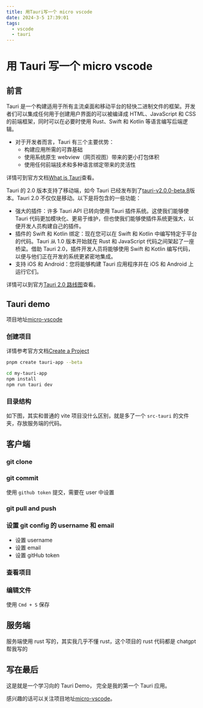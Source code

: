 ```yaml
---
title: 用Tauri写一个 micro vscode
date: 2024-3-5 17:39:01
tags:
  - vscode
  - tauri
---
```


# 用 Tauri 写一个 micro vscode

## 前言

Tauri 是一个构建适用于所有主流桌面和移动平台的轻快二进制文件的框架。开发者们可以集成任何用于创建用户界面的可以被编译成 HTML、JavaScript 和 CSS 的前端框架，同时可以在必要时使用 Rust、Swift 和 Kotlin 等语言编写后端逻辑。

- 对于开发者而言，Tauri 有三个主要优势：
  - 构建应用所需的可靠基础
  - 使用系统原生 webview（网页视图）带来的更小打包体积
  - 使用任何前端技术和多种语言绑定带来的灵活性

详情可到官方文档[What is Tauri](https://beta.tauri.app/guides/)查看。

Tauri 的 2.0 版本支持了移动端，如今 Tauri 已经发布到了[tauri-v2.0.0-beta.8](https://github.com/tauri-apps/tauri/tree/tauri-v2.0.0-beta.8)版本。Tauri 2.0 不仅仅是移动。以下是将包含的一些功能：

- 强大的插件：许多 Tauri API 已转向使用 Tauri 插件系统。这使我们能够使 Tauri 代码更加模块化、更易于维护，但也使我们能够使插件系统更强大，以便开发人员构建自己的插件。
- 插件的 Swift 和 Kotlin 绑定：现在您可以在 Swift 和 Kotlin 中编写特定于平台的代码。Tauri 从 1.0 版本开始就在 Rust 和 JavaScript 代码之间架起了一座桥梁。借助 Tauri 2.0，插件开发人员将能够使用 Swift 和 Kotlin 编写代码，以便与他们正在开发的系统更紧密地集成。
- 支持 iOS 和 Android：您将能够构建 Tauri 应用程序并在 iOS 和 Android 上运行它们。

详情可以到官方[Tauri 2.0 路线图](https://beta.tauri.app/blog/roadmap-to-tauri-2-0/)查看。

## Tauri demo

项目地址[micro-vscode](https://github.com/shellingfordly/micro-vscode)

### 创建项目

详情参考官方文档[Create a Project](https://beta.tauri.app/guides/create/)

```bash
pnpm create tauri-app --beta

cd my-tauri-app
npm install
npm run tauri dev
```

### 目录结构

如下图，其实和普通的 vite 项目没什么区别，就是多了一个 `src-tauri` 的文件夹，存放服务端的代码。

<img-item src="/images/blog/other/tauri/directory_structure.png" />

## 客户端

### git clone

<img-item src="/images/blog/other/tauri/git_clone.png" />

### git commit

使用 `github token` 提交，需要在 user 中设置

<img-item src="/images/blog/other/tauri/git_commit.png" />

### git pull and push

<img-item src="/images/blog/other/tauri/git.png" />

### 设置 git config 的 username 和 email

- 设置 username
- 设置 email
- 设置 gitHub token

<img-item src="/images/blog/other/tauri/git_user.png" />

### 查看项目

<img-item src="/images/blog/other/tauri/view_project.png" />

### 编辑文件

使用 `Cmd + S` 保存

<img-item src="/images/blog/other/tauri/editor_file.png" />

## 服务端

服务端使用 rust 写的，其实我几乎不懂 rust，这个项目的 rust 代码都是 chatgpt 帮我写的

## 写在最后

这是就是一个学习向的 Tauri Demo， 完全是我的第一个 Tauri 应用。

感兴趣的话可以关注项目地址[micro-vscode](https://github.com/shellingfordly/micro-vscode)。
